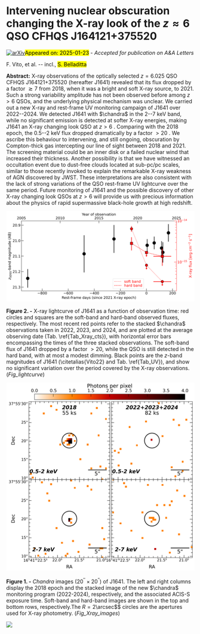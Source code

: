 <div class="macros" style="visibility:hidden;">
$\newcommand{\ensuremath}{}$
$\newcommand{\xspace}{}$
$\newcommand{\object}[1]{\texttt{#1}}$
$\newcommand{\farcs}{{.}''}$
$\newcommand{\farcm}{{.}'}$
$\newcommand{\arcsec}{''}$
$\newcommand{\arcmin}{'}$
$\newcommand{\ion}[2]{#1#2}$
$\newcommand{\textsc}[1]{\textrm{#1}}$
$\newcommand{\hl}[1]{\textrm{#1}}$
$\newcommand{\footnote}[1]{}$
$\newcommand{\chandra}{\textit{Chandra}\xspace}$
$\newcommand{\xmm}{\textit{XMM-Newton}\xspace}$
$\newcommand{\alma}{\textit{ALMA}\xspace}$
$\newcommand{\ang}{\mathrm{Å}\xspace}$
$\newcommand{\um}{~\mathrm{\mu m}\xspace}$
$\newcommand{\daox}{\mbox{\Delta\alpha_{ox}}}$
$\newcommand{\aox}{\mbox{\alpha_{\mathrm{ox}}}}$
$\newcommand{\LUV}{\mbox{L_{\mathrm{UV}}}}$
$\newcommand{\zsdss}{\mbox{z_{\mathrm{SDSS}}}}$</div>



<div id="title">

# Intervening nuclear obscuration changing the X-ray look of the $z\approx6$ QSO CFHQS J164121+375520

</div>
<div id="comments">

[![arXiv](https://img.shields.io/badge/arXiv-2501.12449-b31b1b.svg)](https://arxiv.org/abs/2501.12449)<mark>Appeared on: 2025-01-23</mark> -  _Accepted for publication on A&A Letters_

</div>
<div id="authors">

F. Vito, et al. -- incl., <mark>S. Belladitta</mark>

</div>
<div id="abstract">

**Abstract:** X-ray observations of the optically selected $z=6.025$ QSO CFHQS J164121+375520 (hereafter J1641) revealed that its flux dropped by a factor $\gtrsim7$ from 2018, when it was a bright and soft X-ray source, to 2021. Such a strong variability amplitude has not been observed before among $z>6$ QSOs, and the underlying physical mechanism was unclear. We carried out a new X-ray and rest-frame UV monitoring campaign of J1641 over 2022--2024. We detected J1641 with $\chandra$ in the 2--7 keV band, while no significant emission is detected at softer X-ray energies, making J1641 an X-ray changing look QSO at $z>6$ . Comparing with the 2018 epoch, the 0.5--2 keV flux dropped dramatically by a factor $>20$ . We ascribe this behaviour to intervening, and still ongoing, obscuration by  Compton-thick gas intercepting our line of sight between 2018 and 2021. The screening material could be an inner disk or a failed nuclear wind that increased their thickness. Another possibility is that we have witnessed an occultation event due to dust-free clouds located at sub-pc/pc scales, similar to those recently invoked to explain the remarkable X-ray weakness of AGN discovered by JWST. These interpretations are also consistent with the lack of strong variations of the QSO rest-frame UV lightcurve over the same period.	Future monitoring of J1641 and the possible discovery of other X-ray changing look QSOs at $z>6$ will provide us with precious information about the physics of rapid supermassive black-hole growth at high redshift.

</div>

<div id="div_fig1">

<img src="tmp_2501.12449/./J1641_UV_Xrayflux_lightcurve_NH_resize.png" alt="Fig2" width="100%"/>

**Figure 2. -** X-ray lightcurve of J1641 as a function of observation time: red circles and squares are the soft-band and hard-band observed fluxes, respectively. The most recent red points refer to the stacked $\chandra$ observations taken in 2022, 2023, and 2024, and are plotted at the average observing date (Tab. \ref{Tab_Xray_cts}), with horizontal error bars encompassing the times of the three stacked observations.
  The soft-band flux of J1641 dropped by a factor $>20$, while the QSO is still detected in the hard band, with at most a modest dimming. Black points are the $z$-band magnitudes of J1641 (\citetalias{Vito22} and Tab. \ref{Tab_UV}), and show no significant variation over the period covered by the X-ray observations.   (*Fig_lightcurve*)

</div>
<div id="div_fig2">

<img src="tmp_2501.12449/./Xray_images_square.png" alt="Fig1" width="100%"/>

**Figure 1. -** _Chandra_ images ($20^{\prime\prime}\times20^{\prime\prime}$) of J1641. The left and right columns display the 2018 epoch and the stacked image of the new $\chandra$ monitoring program (2022-2024), respectively, and the associated ACIS-S exposure time. Soft-band  and hard-band  images are shown in the top and bottom rows, respectively.The $R=2$\arcsec$$ circles are the apertures used for X-ray photometry.
	 (*Fig_Xray_images*)

</div><div id="qrcode"><img src=https://api.qrserver.com/v1/create-qr-code/?size=100x100&data="https://arxiv.org/abs/2501.12449"></div>